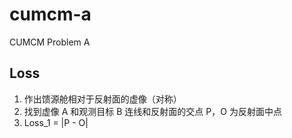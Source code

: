 # cumcm-a

CUMCM Problem A

## Loss

1. 作出馈源舱相对于反射面的虚像（对称）
2. 找到虚像 A 和观测目标 B 连线和反射面的交点 P，O 为反射面中点
3. Loss_1 = |P - O|
